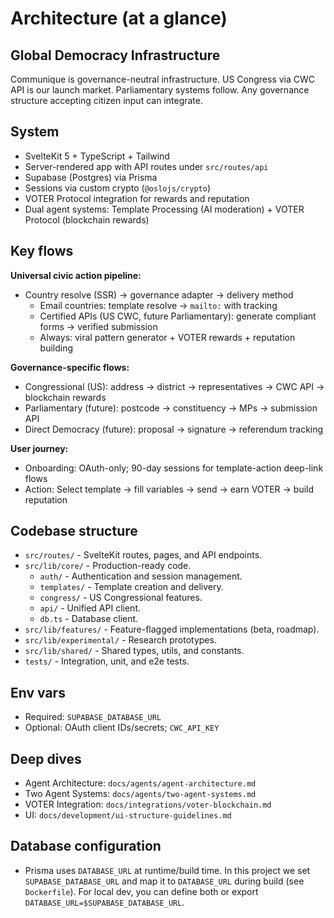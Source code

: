 # Architecture (at a glance)

## Global Democracy Infrastructure

Communique is governance-neutral infrastructure. US Congress via CWC API is our launch market. Parliamentary systems follow. Any governance structure accepting citizen input can integrate.

## System

- SvelteKit 5 + TypeScript + Tailwind
- Server-rendered app with API routes under `src/routes/api`
- Supabase (Postgres) via Prisma
- Sessions via custom crypto (`@oslojs/crypto`)
- VOTER Protocol integration for rewards and reputation
- Dual agent systems: Template Processing (AI moderation) + VOTER Protocol (blockchain rewards)

## Key flows

**Universal civic action pipeline:**

- Country resolve (SSR) → governance adapter → delivery method
  - Email countries: template resolve → `mailto:` with tracking
  - Certified APIs (US CWC, future Parliamentary): generate compliant forms → verified submission
  - Always: viral pattern generator + VOTER rewards + reputation building

**Governance-specific flows:**

- Congressional (US): address → district → representatives → CWC API → blockchain rewards
- Parliamentary (future): postcode → constituency → MPs → submission API
- Direct Democracy (future): proposal → signature → referendum tracking

**User journey:**

- Onboarding: OAuth-only; 90-day sessions for template-action deep-link flows
- Action: Select template → fill variables → send → earn VOTER → build reputation

## Codebase structure

- `src/routes/` - SvelteKit routes, pages, and API endpoints.
- `src/lib/core/` - Production-ready code.
  - `auth/` - Authentication and session management.
  - `templates/` - Template creation and delivery.
  - `congress/` - US Congressional features.
  - `api/` - Unified API client.
  - `db.ts` - Database client.
- `src/lib/features/` - Feature-flagged implementations (beta, roadmap).
- `src/lib/experimental/` - Research prototypes.
- `src/lib/shared/` - Shared types, utils, and constants.
- `tests/` - Integration, unit, and e2e tests.

## Env vars

- Required: `SUPABASE_DATABASE_URL`
- Optional: OAuth client IDs/secrets; `CWC_API_KEY`

## Deep dives

- Agent Architecture: `docs/agents/agent-architecture.md`
- Two Agent Systems: `docs/agents/two-agent-systems.md`
- VOTER Integration: `docs/integrations/voter-blockchain.md`
- UI: `docs/development/ui-structure-guidelines.md`

## Database configuration

- Prisma uses `DATABASE_URL` at runtime/build time. In this project we set `SUPABASE_DATABASE_URL` and map it to `DATABASE_URL` during build (see `Dockerfile`). For local dev, you can define both or export `DATABASE_URL=$SUPABASE_DATABASE_URL`.
